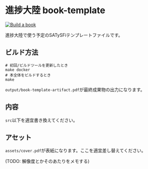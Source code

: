 # 進捗大陸 book-template

[![Build a book](https://github.com/shinchoku-tairiku/book-template/actions/workflows/ci.yml/badge.svg)](https://github.com/shinchoku-tairiku/book-template/actions/workflows/ci.yml)

進捗大陸で使う予定のSATySFiテンプレートファイルです。

## ビルド方法

```
# 初回/ビルドツールを更新したとき
make docker
# 本全体をビルドするとき
make
```

`output/book-template-artifact.pdf`が最終成果物の出力になります。

## 内容

`src`以下を適宜書き換えてください。

## アセット

`assets/cover.pdf`が表紙になります。ここを適宜差し替えてください。

(TODO: 解像度とかそのあたりをメモする)
